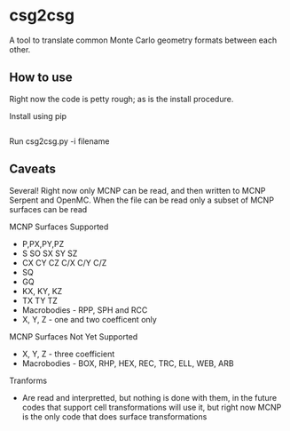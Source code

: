 # csg2csg
A tool to translate common Monte Carlo geometry formats between each other.

## How to use
Right now the code is petty rough; as is the install procedure.

Install using pip
```pip install csg2csg
```

Run csg2csg.py -i filename

## Caveats
Several! Right now only MCNP can be read, and then written to MCNP Serpent and OpenMC. 
When the file can be read only a subset of MCNP surfaces can be read

MCNP Surfaces Supported
 - P,PX,PY,PZ
 - S SO SX  SY SZ
 - CX CY CZ C/X C/Y C/Z
 - SQ
 - GQ
 - KX, KY, KZ
 - TX TY TZ
 - Macrobodies - RPP, SPH and RCC 
 - X, Y, Z - one and two coefficent only


MCNP Surfaces Not Yet Supported
 - X, Y, Z - three coefficient
 - Macrobodies - BOX, RHP, HEX, REC, TRC, ELL, WEB, ARB

Tranforms
 - Are read and interpretted, but nothing is done with them, in the future codes that support cell transformations will use it, but right now MCNP is the only code that does surface transformations 
